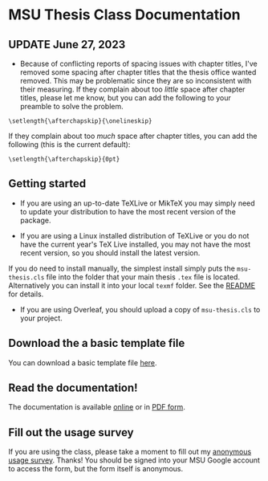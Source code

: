 # MSU Thesis Class Documentation

## UPDATE June 27, 2023

 - Because of conflicting reports of spacing issues with chapter titles, I've removed some spacing after chapter titles that the thesis office wanted removed. This may be problematic since they are so inconsistent with their measuring. If they complain about too *little* space after chapter titles, please let me know, but you can add the following to your preamble to solve the problem. 
  
`\setlength{\afterchapskip}{\onelineskip}`

If they complain about too *much* space after chapter titles, you can add the following (this is the current default):


`\setlength{\afterchapskip}{0pt}`


## Getting started

- If you are using an up-to-date TeXLive or MikTeX you may simply need to update your distribution to have the most recent version of the package.

- If you are using a Linux installed distribution of TeXLive or you do not have the current year's TeX Live installed, you may not have the most recent version, so you should install the latest version.

If you do need to install manually, the simplest install simply puts the `msu-thesis.cls` file into the folder that your main thesis `.tex` file is located. Alternatively you can install it into your local `texmf` folder.  See the [README](https://github.com/amunn/msu-thesis) for details.

- If you are using Overleaf, you should upload a copy of `msu-thesis.cls` to your project.

## Download the a basic template file

You can download a basic template file [here](https://github.com/amunn/msu-thesis/blob/master/samples/MSU-thesis-template.tex).

## Read the documentation!

The documentation is available [online](https://amunn.github.io/msu-thesis/msu-thesis.html) or in [PDF form](https://github.com/amunn/msu-thesis/blob/master/msu-thesis.pdf).

## Fill out the usage survey

If you are using the class, please take a moment to fill out my [anonymous usage survey](https://forms.gle/bm2AUzthFxW2naK36). Thanks! You should be signed into your MSU Google account to access the form, but the form itself is anonymous.
